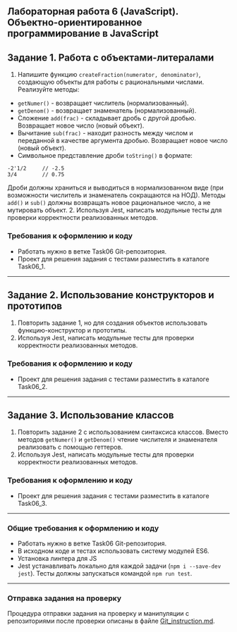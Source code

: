 ##                             Лабораторная работа 6 (JavaScript). Объектно-ориентированное программирование в JavaScript
## Задание 1. Работа с объектами-литералами
1. Напишите функцию `createFraction(numerator, denominator)`, создающую объекты для работы с рациональными числами. Реализуйте методы:
* `getNumer()` - возвращает числитель (нормализованный).
* `getDenom()` - возвращает знаменатель (нормализованный).
* Сложение `add(frac)` - складывает дробь с другой дробью. Возвращает новое число (новый объект).
* Вычитание `sub(frac)` - находит разность между числом и переданной в качестве аргумента дробью. Возвращает новое число (новый объект).
* Символьное представление дроби `toString()` в формате:
```
-2'1/2     // -2.5
3/4        // 0.75
```
Дроби должны храниться и выводиться в нормализованном виде (при возможности числитель и знаменатель сокращаются на НОД).
Методы `add()` и `sub()` должны возвращать новое рациональное число, а не мутировать объект. 
2. Используя Jest, написать модульные тесты для проверки корректности реализованных методов.

### Требования к оформлению и коду
* Работать нужно в ветке Task06 Git-репозитория.
* Проект для решения задания с тестами разместить в каталоге Task06_1.

- - -

## Задание 2. Использование конструкторов и прототипов
1. Повторить задание 1, но для создания объектов использовать функцию-конструктор и прототипы.
2. Используя Jest, написать модульные тесты для проверки корректности реализованных методов.

### Требования к оформлению и коду
* Проект для решения задания с тестами разместить в каталоге Task06_2.

- - -

## Задание 3. Использование классов
1. Повторить задание 2 с использованием синтаксиса классов. Вместо методов `getNumer()` и `getDenom()` чтение числителя и знаменателя реализовать с помощью геттеров.
2. Используя Jest, написать модульные тесты для проверки корректности реализованных методов.

### Требования к оформлению и коду
* Проект для решения задания с тестами разместить в каталоге Task06_3.

- - -

### Общие требования к оформлению и коду
* Работать нужно в ветке Task06 Git-репозитория.
* В исходном коде и тестах использовать систему модулей ES6.
* Установка линтера для JS
* Jest устанавливать локально для каждой задачи (`npm i --save-dev jest`). Тесты должны запускаться командой `npm run test`.

- - -

### Отправка задания на проверку
Процедура отправки задания на проверку и манипуляции с репозиториями после проверки описаны в файле [Git_instruction.md](Git_instruction.md).
